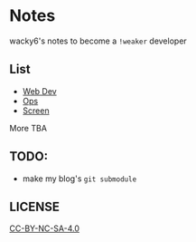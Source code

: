 Notes
===
wacky6's notes to become a `!weaker` developer

## List

* [Web Dev](./list/web.md)
* [Ops](./list/ops.md)
* [Screen](./list/screen.md)

More TBA

## TODO:

* make my blog's `git submodule`

## LICENSE
[CC-BY-NC-SA-4.0](https://creativecommons.org/licenses/by-nc-sa/4.0/)


